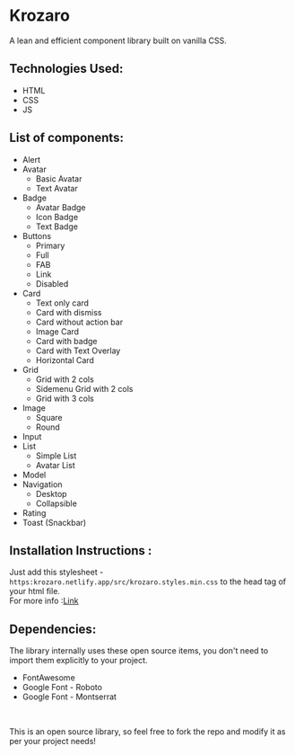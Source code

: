 # Krozaro

A lean and efficient component library built on vanilla CSS.

## Technologies Used:
- HTML
- CSS 
- JS

## List of components:
- Alert
- Avatar
  - Basic Avatar
  - Text Avatar
- Badge
  - Avatar Badge
  - Icon Badge
  - Text Badge
- Buttons
  - Primary 
  - Full
  - FAB
  - Link
  - Disabled
- Card
  - Text only card
  - Card with dismiss
  - Card without action bar
  - Image Card
  - Card with badge
  - Card with Text Overlay
  - Horizontal Card
- Grid
  - Grid with 2 cols
  - Sidemenu Grid with 2 cols
  - Grid with 3 cols
- Image
  - Square
  - Round
- Input
- List
  - Simple List
  - Avatar List
- Model
- Navigation
  - Desktop
  - Collapsible
- Rating
- Toast (Snackbar)   

## Installation Instructions :
Just add this stylesheet - ```https:krozaro.netlify.app/src/krozaro.styles.min.css``` to the head tag of your html file.<br/>
For more info :[Link](https://krozaro.netlify.app/installation.html)

## Dependencies:
The library internally uses these open source items, you don't need to import them explicitly to your project.
- FontAwesome
- Google Font - Roboto
- Google Font - Montserrat
<br/>

This is an open source library, so feel free to fork the repo and modify it as per your project needs!
